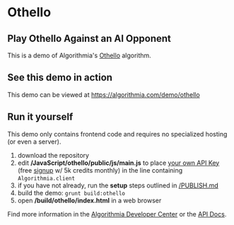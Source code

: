 # Othello

## Play Othello Against an AI Opponent

This is a demo of Algorithmia's [Othello](https://algorithmia.com/algorithms/kenny/Othello) algorithm.

## See this demo in action

This demo can be viewed at https://algorithmia.com/demo/othello

## Run it yourself

This demo only contains frontend code and requires no specialized hosting (or even a server).
1. download the repository
2. edit **/JavaScript/othello/public/js/main.js** to place [your own API Key](https://algorithmia.com/user#credentials) (free [signup](https://algorithmia.com/?invite=ghsamples) w/ 5k credits monthly) in the line containing `Algorithmia.client`
4. if you have not already, run the **setup** steps outlined in [/PUBLISH.md](../../PUBLISH.md)
5. build the demo: `grunt build:othello`
6. open **/build/othello/index.html** in a web browser

Find more information in the [Algorithmia Developer Center](http://developers.algorithmia.com) or the [API Docs](http://docs.algorithmia.com/).
